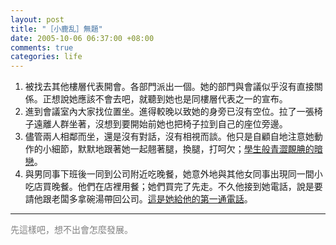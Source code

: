```yaml
--- 
layout: post
title: "［小鹿乱］無題"
date: 2005-10-06 06:37:00 +08:00
comments: true
categories: life
---
```


<ol><li>被找去其他樓層代表開會。各部門派出一個。她的部門與會議似乎沒有直接關係。正想說她應該不會去吧，就聽到她也是同樓層代表之一的宣布。</li><li>進到會議室內大家找位置坐。進得較晚以致她的身旁已沒有空位。拉了一張椅子遠離人群坐著，沒想到要開始前她也把椅子拉到自己的座位旁邊。</li><li>儘管兩人相鄰而坐，還是沒有對話，沒有相視而談。他只是自顧自地注意她動作的小細節，默默地跟著她一起翹著腿，換腿，打呵欠；<u>學生般青澀靦腆的暗戀</u>。</li><li>與男同事下班後一同到公司附近吃晚餐，她意外地與其他女同事出現同一間小吃店買晚餐。他們在店裡用餐；她們買完了先走。不久他接到她電話，說是要請他跟老闆多拿碗湯帶回公司。<u>這是她給他的第一通電話</u>。</li></ol><hr><span style="color: gray;">先這樣吧，想不出會怎麼發展。</span>
